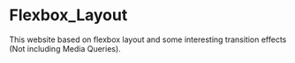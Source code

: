 # Flexbox_Layout
This website based on flexbox layout and some interesting transition effects (Not including Media Queries).
